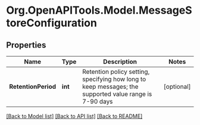 
# Org.OpenAPITools.Model.MessageStoreConfiguration

## Properties

Name | Type | Description | Notes
------------ | ------------- | ------------- | -------------
**RetentionPeriod** | **int** | Retention policy setting, specifying how long to keep messages; the supported value range is 7-90 days | [optional] 

[[Back to Model list]](../README.md#documentation-for-models)
[[Back to API list]](../README.md#documentation-for-api-endpoints)
[[Back to README]](../README.md)

